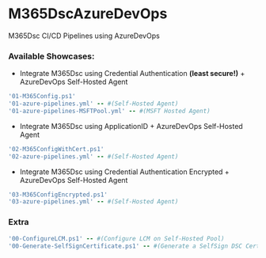 # M365DscAzureDevOps
M365Dsc CI/CD Pipelines using AzureDevOps

### Available Showcases:

- Integrate M365Dsc using Credential Authentication **(least secure!)** + AzureDevOps Self-Hosted Agent

```ruby
'01-M365Config.ps1'
'01-azure-pipelines.yml' -- #(Self-Hosted Agent)
'01-azure-pipelines-MSFTPool.yml' -- #(MSFT Hosted Agent)
```

- Integrate M365Dsc using ApplicationID + AzureDevOps Self-Hosted Agent  

```ruby
'02-M365ConfigWithCert.ps1'
'02-azure-pipelines.yml' -- #(Self-Hosted Agent)
```

- Integrate M365Dsc using Credential Authentication Encrypted + AzureDevOps Self-Hosted Agent  

```ruby
'03-M365ConfigEncrypted.ps1'
'03-azure-pipelines.yml' -- #(Self-Hosted Agent)
```

### Extra  

```ruby
'00-ConfigureLCM.ps1' -- #(Configure LCM on Self-Hosted Pool)
'00-Generate-SelfSignCertificate.ps1' -- #(Generate a SelfSign DSC Certificate)
```
